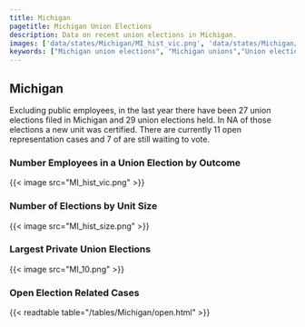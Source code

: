 ```yaml
---
title: Michigan
pagetitle: Michigan Union Elections
description: Data on recent union elections in Michigan.
images: ['data/states/Michigan/MI_hist_vic.png', 'data/states/Michigan/MI_hist_size.png', 'data/states/Michigan/MI_10.png']
keywords: ["Michigan union elections", "Michigan unions","Union elections"]
---
```

##  Michigan

Excluding public employees, in the last year there have been 27 union elections filed in Michigan and 29 union elections held. In NA of those elections a new unit was certified. There are currently 11 open representation cases and 7 of are still waiting to vote.

### Number Employees in a Union Election by Outcome
{{< image src="MI_hist_vic.png" >}}

### Number of Elections by Unit Size
{{< image src="MI_hist_size.png" >}}

### Largest Private Union Elections
{{< image src="MI_10.png" >}}

### Open Election Related Cases
{{< readtable table="/tables/Michigan/open.html" >}}

